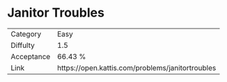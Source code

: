 # Janitor Troubles

<table>
    <tr>
        <td>Category</td>
        <td>Easy</td>
    </tr>
    <tr>
        <td>Diffulty</td>
        <td>1.5</td>
    </tr>
    <tr>
        <td>Acceptance</td>
        <td>66.43 %</td>
    </tr>
    <tr>
        <td>Link</td>
        <td>https://open.kattis.com/problems/janitortroubles</td>
    </tr>
</table>